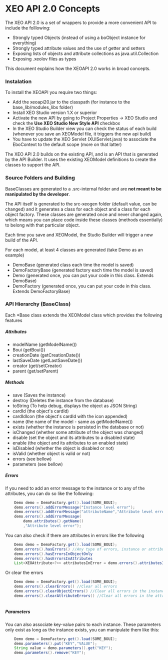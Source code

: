 # XEO API 2.0 Concepts

The XEO API 2.0 is a set of wrappers to provide a more convenient API to include the folllowing:

- Strongly typed Objects (instead of using a boObject instance for everything)
- Strongly typed attribute values and the use of getter and setters
- Exposing lists of objects and attribute collections as java.util.Collection
- Exposing .xeolov files as types

This document explains how the XEOAPI 2.0 works in broad concepts.

### Instalation

To install the XEOAPI you require two things:
* Add the xeoapi20.jar to the classpath (for instance to the base_lib/modules_libs folder)
* Install XEO Studio version 1.X or superior
* Activate the new API by going to Project Properties -> XEO Studio and check the  **Use XEO Studio New Style API** checkbox
* In the XEO Studio Builder view you can check the status of each build (whenever you save an XEOModel file, it triggers the new api build)
* You have to update the XEO Servlet (XUIServlet.java) to associate the EboContext to the default scope (more on that latter)

The XEO API 2.0 builds on the existing API, and is an API that is generated by the API Builder. It uses the existing XEOModel definitions to create the classes to support the API.

### Source Folders and Building

BaseClasses are generated to a .src-internal folder and are **not meant to be manipulated by the developer**.

The API itself is generated to the src-xeogen folder (default value, can be changed) and it generates a class for each object and a class for each object factory. These classes are generated once and never changed again, which means you can place code inside these classes (methods essentially) to belong with that particular object.

Each time you save and XEOModel, the Studio Builder will trigger a new build of the API.

For each model, at least 4 classes are generated (take Demo as an example)
- DemoBase (generated class each time the model is saved)
- DemoFactoryBase (generated factory each time the model is saved)
- Demo (generated once, you can put your code in this class. Extends DemoBase)
- DemoFactory (generated once, you can put your code in this class. Extends DemoFactoryBase)


### API Hierarchy (BaseClass)

Each *Base class extends the XEOModel class which provides the following features

##### Attributes

- modelName (getModelName())
- Boui (getBoui())
- creationDate (getCreationDate())
- lastSaveDate (getLastSaveDate())
- creator (get/setCreator)
- parent (get/setParent)

##### Methods

- save (Saves the instance)
- destroy (Deletes the instance from the database)
- toString (To help debug, displays the object as JSON String)
- cardId (the object's cardId)
- cardIdIcon (the object's cardId with the icon appended)
- name (the name of the model - same as getModelName())
- exists (whether the instance is persisted in the database or not)
- isChanged (whether some attribute of the object was changed)
- disable (set the object and its attributes to a disabled state)
- enable (the object and its attributes to an enabled state)
- isDisabled (whether the object is disabled or not)
- isValid (whether object is valid or not)
- errors (see bellow)
- parameters (see bellow)

##### Errors

If you need to add an error message to the instance or to any of the attributes, you can do so like the following:

```java
	Demo demo = DemoFactory.get().load(SOME_BOUI);
    demo.errors().addErrorMessage("Instance level error");
    demo.errors().addErrorMessage("attributeName","Attribute level error");
    demo.errors().addErrorMessage(
    	demo.attributes().getName()
        ,"Attribute level error");

```

You can also check if there are attributes in errors like the following

```java
	Demo demo = DemoFactory.get().load(SOME_BOUI);
    demo.errors().hasErrors() //Any type of errors, instance or attributes
    demo.errors().hasErrorsInObjectOnly
    demo.errors().hasErrorsInAttributes
    List<XEOAttribute<?>> attributesInError = demo.errors().attributesInError();
```

Or clear the errors

```java
	Demo demo = DemoFactory.get().load(SOME_BOUI);
    demo.errors().clearErrors() //Clear all errors
    demo.errors().clearObjectErrors() //Clear all errors in the instance only
    demo.errors().clearAttributeErrors() //Clear all errors in the attributes only
    

```


##### Parameters

You can also associate key-value pairs to each instance. These parameters only exist as long as the instance exists, you can manipulate them like this:

```java
	Demo demo = DemoFactory.get().load(SOME_BOUI);
    demo.parameters().put("KEY","VALUE");
    String value = demo.parameters().get("KEY");
    demo.parameters().remove("KEY");

```